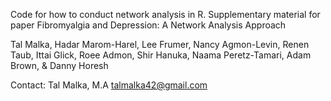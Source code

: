 Code for how to conduct network analysis in R. Supplementary material for paper Fibromyalgia and Depression: A Network Analysis Approach

Tal Malka, Hadar Marom-Harel, Lee Frumer, Nancy Agmon-Levin, Renen Taub, Ittai Glick,
Roee Admon, Shir Hanuka, Naama Peretz-Tamari, Adam Brown, & Danny Horesh

Contact: Tal Malka, M.A
talmalka42@gmail.com
